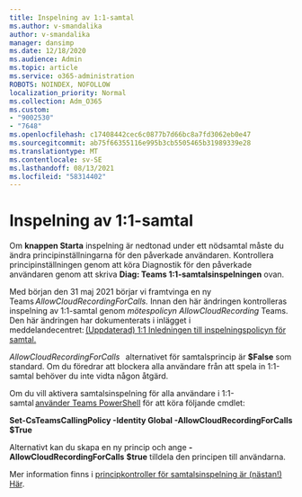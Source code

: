 ```yaml
---
title: Inspelning av 1:1-samtal
ms.author: v-smandalika
author: v-smandalika
manager: dansimp
ms.date: 12/18/2020
ms.audience: Admin
ms.topic: article
ms.service: o365-administration
ROBOTS: NOINDEX, NOFOLLOW
localization_priority: Normal
ms.collection: Adm_O365
ms.custom:
- "9002530"
- "7648"
ms.openlocfilehash: c17408442cec6c0877b7d66bc8a7fd3062eb0e47
ms.sourcegitcommit: ab75f66355116e995b3cb5505465b31989339e28
ms.translationtype: MT
ms.contentlocale: sv-SE
ms.lasthandoff: 08/13/2021
ms.locfileid: "58314402"
---
```

# <a name="11-call-recording"></a>Inspelning av 1:1-samtal

Om **knappen Starta** inspelning är nedtonad under ett nödsamtal måste du ändra principinställningarna för den påverkade användaren. Kontrollera principinställningen genom att köra Diagnostik för den påverkade användaren genom att skriva **Diag: Teams 1:1-samtalsinspelningen** ovan.     

Med början den 31 maj 2021 börjar vi framtvinga en ny Teams *AllowCloudRecordingForCalls.* Innan den här ändringen kontrolleras inspelning av 1:1-samtal genom *mötespolicyn AllowCloudRecording* Teams. Den här ändringen har dokumenterats i inlägget i meddelandecentret: [(Uppdaterad) 1:1 Inledningen till inspelningspolicyn för samtal.](https://portal.microsoft.com/Adminportal/Home?ref=MessageCenter/:/messages/MC238796)  

*AllowCloudRecordingForCalls*   alternativet för samtalsprincip är **$False** som standard. Om du föredrar att blockera alla användare från att spela in 1:1-samtal behöver du inte vidta någon åtgärd.  

Om du vill aktivera samtalsinspelning för alla användare i 1:1-samtal [använder Teams PowerShell](https://docs.microsoft.com/microsoftteams/teams-powershell-install) för att köra följande cmdlet: 

**Set-CsTeamsCallingPolicy -Identity Global -AllowCloudRecordingForCalls $True** 

Alternativt kan du skapa en ny princip och ange **-AllowCloudRecordingForCalls** **$true** tilldela den principen till användarna. 

Mer information finns i [principkontroller för samtalsinspelning är (nästan!) Här](https://techcommunity.microsoft.com/t5/microsoft-teams-support/1-1-call-recording-policy-controls-are-almost-here/ba-p/2217668).
